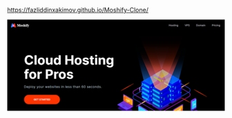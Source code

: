 https://fazliddinxakimov.github.io/Moshify-Clone/


<p align="center">
  <img src="./Moshify.png">
</p>
